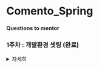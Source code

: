 # Comento_Spring

  
#### Questions to mentor
### 1주차 : 개발환경 셋팅 (완료)   
<details>
      <summary>자세히</summary>
            Comento_Spring
            스스로 Q&A 에 답해보기

            <1주차>
            이번 과정은 스프링 부트를 활용할 예정입니다.
            그러나, 이 과정 속에서 스프링 부트가 스프링에 비해 얼마나 간편한지 스스로 느낄 기회를 가져야 한다는 생각에
            가정 먼저 스프링 부트가 아닌 스프링의 개발환경 구축을 선수행하도록 안내합니다.
            아래 내용을 참고하여 스프링의 개발 환경 구축을 진행해봅니다.
            (스프링 부트의 경우 3차 과제에서 셋팅 진행합니다.)


            1. JDK 1.8 설치 (완료)
            JDK 1.8u_221 버전 설치
            환경변수 세팅 (JAVA HOME -> jdk1.8u_221)
            Q&A)
            jdk / jre 차이는?
            환경변수 셋팅 하는 이유는?
            2. Eclipse, Spring 다운로드 및 설치 (완료)
            Eclipse (JAVA EE IDE) 설치(버전 : 2020-06)
            Eclipse.ini 파일 내용안에 -vm C:\Program Files\Java\jdk1.8.0_221\bin\javaw.exe 추가 (상단)
            jsp, html ,css 인코딩 : UTF-8 로 수정
            이클립스 마켓에서 spring STS 3 (Spring Tool) 설치 (버전 : 3.9.14.RELEASE(@22.11월 기준 최신))
            -시행착오-
            이클립스와 이클립스 EE IDE 를 착각하여 실행 오류를 겪었다.
            -Q&A-
            이클립스와 이클립스 EE IDE 의 차이는?
            Eclipse.ini 수정이유는?
            인코딩(UTF-8) 이란 무엇이며 변경이유는?
            3. 톰캣 설정 (완료)
            톰캣 다운로드 ( 버전: 9 (jdk 1.8 과 호환))
            -Q&A-
            톰캣이란?
            4. Hello World 출력 (완료)
            스프링 프로젝트 생성
            pom.xml : 스프링 버전 변경 (버전 : 5.3.23 (@22.11월 기준 최신))
            pom.xml : jdk 버전 변경 (버전 : 1.8)
            pom.xml : maven-compiler 버전 변경 (qjwjs : 3.10.1 (@22.11월 기준 최신))
            톰캣 서버세팅 및 구동 (버전 : 9.0 , localhost:8080/settingweb)
            5. mariaDB, mySql WorkBench 설치 및 샘플 DB 구축 (완료)
            mariadb (JDBC), mysql_workbench (sql_developer) 설치
            스키마 및 테이블 생성 ( (theater) / (movie_id , movie_name , director , type , moviecol) )
            -Q&A-
            mariadb 와 mysql_workbench 의 차이는?
            6. 스프링, Mariadb, MyBatis 연동, 데이터 조회 (완료)
            "데이터 가져오기" 를 위한 설정관련 파일 수정 및 작성 POM.xml , root-context.xml , mabatis-config.xml , logback.xml , log4jdbc.log4j2.properties , test.xml
            "데이터 조회" 를 위한 JAVA 코드작성
            톰캣 url 세팅 변경
            -시행착오-
            POM.xml : dendencies 를 읽을 때, db dependency 가 spring dependency 보다 앞에 존재하면 안된다.
            root-context.xml : context를 읽기 위해서
            xmlns:context="http://www.springframework.org/schema/context" 문장 추가와
            xsi:schemaLocation 안에,
            http://www.springframework.org/schema/context
            http://www.springframework.org/schema/context/spring-context.xsd 를 추가해야한다.


            -Q&A-
            getter / setter 를 하는 이유는?
            mybatis 란?
            각각의 dependency , bean , configuration 들의 쓰임은 무엇인가?

              </details>
  
### 2주차 : 프론트엔드 개발자와 백엔드 개발자의 협업 이해하기 (진행중)  
-  
  
  
### 3주차 : 스프링부트 환경을 셋팅 / 간단한 API를 만들기 (미완료)  
-  
  
  
### 4주차 : 3차과제에서 작성한 API와 SQL(5가지)를 중심으로 API를 개발 (미완료)  
-  
   
    
